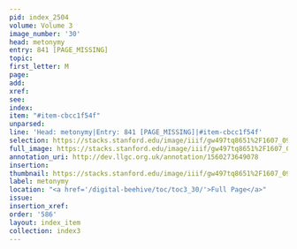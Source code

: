 ```yaml
---
pid: index_2504
volume: Volume 3
image_number: '30'
head: metonymy
entry: 841 [PAGE_MISSING]
topic: 
first_letter: M
page: 
add: 
xref: 
see: 
index: 
item: "#item-cbcc1f54f"
unparsed: 
line: 'Head: metonymy|Entry: 841 [PAGE_MISSING]|#item-cbcc1f54f'
selection: https://stacks.stanford.edu/image/iiif/gw497tq8651%2F1607_0973/1839,891,507,118/full/0/default.jpg
full_image: https://stacks.stanford.edu/image/iiif/gw497tq8651%2F1607_0973/full/full/0/default.jpg
annotation_uri: http://dev.llgc.org.uk/annotation/1560273649078
insertion: 
thumbnail: https://stacks.stanford.edu/image/iiif/gw497tq8651%2F1607_0973/1839,891,507,118/150,/0/default.jpg
label: metonymy
location: "<a href='/digital-beehive/toc/toc3_30/'>Full Page</a>"
issue: 
insertion_xref: 
order: '586'
layout: index_item
collection: index3
---
```

